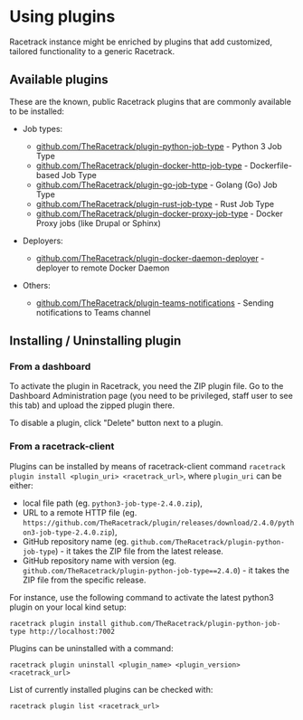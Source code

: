 # Using plugins
Racetrack instance might be enriched by plugins that add 
customized, tailored functionality to a generic Racetrack.

## Available plugins
These are the known, public Racetrack plugins that are commonly available to be installed:

- Job types:
    - [github.com/TheRacetrack/plugin-python-job-type](https://github.com/TheRacetrack/plugin-python-job-type) -
      Python 3 Job Type
    - [github.com/TheRacetrack/plugin-docker-http-job-type](https://github.com/TheRacetrack/plugin-docker-http-job-type) -
      Dockerfile-based Job Type
    - [github.com/TheRacetrack/plugin-go-job-type](https://github.com/TheRacetrack/plugin-go-job-type) -
      Golang (Go) Job Type
    - [github.com/TheRacetrack/plugin-rust-job-type](https://github.com/TheRacetrack/plugin-rust-job-type) -
      Rust Job Type
    - [github.com/TheRacetrack/plugin-docker-proxy-job-type](https://github.com/TheRacetrack/plugin-docker-proxy-job-type) -
      Docker Proxy jobs (like Drupal or Sphinx)

- Deployers:
    - [github.com/TheRacetrack/plugin-docker-daemon-deployer](https://github.com/TheRacetrack/plugin-docker-daemon-deployer) -
      deployer to remote Docker Daemon

- Others:
    - [github.com/TheRacetrack/plugin-teams-notifications](https://github.com/TheRacetrack/plugin-teams-notifications) -
      Sending notifications to Teams channel

## Installing / Uninstalling plugin
### From a dashboard
To activate the plugin in Racetrack, you need the ZIP plugin file.
Go to the Dashboard Administration page
(you need to be privileged, staff user to see this tab)
and upload the zipped plugin there.

To disable a plugin, click "Delete" button next to a plugin.

### From a racetrack-client
Plugins can be installed by means of racetrack-client command
`racetrack plugin install <plugin_uri> <racetrack_url>`,
where `plugin_uri` can be either:

- local file path (eg. `python3-job-type-2.4.0.zip`),
- URL to a remote HTTP file (eg. `https://github.com/TheRacetrack/plugin/releases/download/2.4.0/python3-job-type-2.4.0.zip`),
- GitHub repository name (eg. `github.com/TheRacetrack/plugin-python-job-type`) - it takes the ZIP file from the latest release.
- GitHub repository name with version (eg. `github.com/TheRacetrack/plugin-python-job-type==2.4.0`) - it takes the ZIP file from the specific release.

For instance, use the following command to activate the latest python3 plugin on your local kind setup:
```
racetrack plugin install github.com/TheRacetrack/plugin-python-job-type http://localhost:7002
```

Plugins can be uninstalled with a command:
```
racetrack plugin uninstall <plugin_name> <plugin_version> <racetrack_url>
```

List of currently installed plugins can be checked with:
```
racetrack plugin list <racetrack_url>
```
